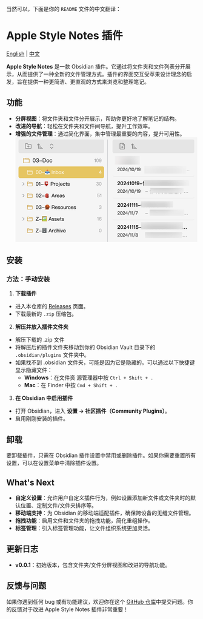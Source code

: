 当然可以，下面是你的 `README` 文件的中文翻译：

# Apple Style Notes 插件

[English](./README.md) | [中文](./README.zh.md)

**Apple Style Notes** 是一款 Obsidian 插件。它通过将文件夹和文件列表分开展示，从而提供了一种全新的文件管理方式。插件的界面交互受苹果设计理念的启发，旨在提供一种更简洁、更直观的方式来浏览和整理笔记。

## 功能

-   **分屏视图**：将文件夹和文件分开展示，帮助你更好地了解笔记的结构。
-   **改进的导航**：轻松在文件夹和文件间导航，提升工作效率。
-   **增强的文件管理**：通过简化界面，集中管理最重要的内容，提升可用性。
    ![插件预览](./src/assets/images/split-views.jpg)

## 安装

### 方法：手动安装

1. **下载插件**

-   进入本仓库的 [Releases](https://github.com/XuQuan-nikkkki/apple-style-notes-plugin/releases) 页面。
-   下载最新的 `.zip` 压缩包。

2. **解压并放入插件文件夹**

-   解压下载的 .zip 文件
-   将解压后的插件文件夹移动到你的 Obsidian Vault 目录下的 `.obsidian/plugins` 文件夹中。
-   如果找不到 .obsidian 文件夹，可能是因为它是隐藏的。可以通过以下快捷键显示隐藏文件：
    -   **Windows**：在文件资
        源管理器中按 `Ctrl + Shift + .`
    -   **Mac**：在 Finder 中按 `Cmd + Shift + .`

3. **在 Obsidian 中启用插件**

-   打开 Obsidian，进入 **设置 → 社区插件（Community Plugins）**。
-   启用刚刚安装的插件。

## 卸载

要卸载插件，只需在 Obsidian 插件设置中禁用或删除插件。如果你需要重置所有设置，可以在设置菜单中清除插件设置。

## What's Next

-   **自定义设置**：允许用户自定义插件行为，例如设置添加新文件或文件夹时的默认位置、定制文件/文件夹排序等。
-   **移动端支持**：为 Obsidian 的移动端适配插件，确保跨设备的无缝文件管理。
-   **拖拽功能**：启用文件和文件夹的拖拽功能，简化重组操作。
-   **标签管理**：引入标签管理功能，让文件组织系统更加灵活。

## 更新日志

-   **v0.0.1**：初始版本，包含文件夹/文件分屏视图和改进的导航功能。

## 反馈与问题

如果你遇到任何 bug 或有功能建议，欢迎你在这个 [GitHub 仓库](https://github.com/XuQuan-nikkkki/apple-style-notes-plugin)中提交问题。你的反馈对于改进 Apple Style Notes 插件非常重要！
